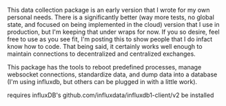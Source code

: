 This data collection package is an early version that I wrote for my own personal needs. There is a significantly better (way more tests, no global state, and focused on being implemented in the cloud) version that I use in production, but I'm keeping that under wraps for now. If you so desire, feel free to use as you see fit, I'm posting this to show people that I do infact know how to code. That being said, it certainly works well enough to maintain connections to decentralized and centralized exchanges.

This package has the tools to reboot predefined processes, manage websocket connections, standardize data, and dump data into a database (I'm using influxdb, but others can be plugged in with a little work).

requires influxDB's github.com/influxdata/influxdb1-client/v2 be installed
